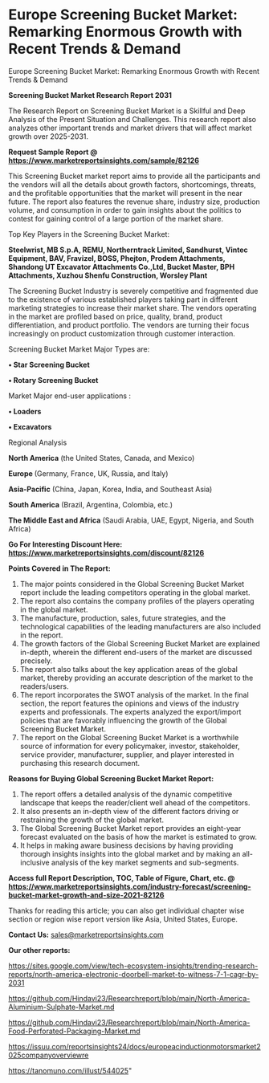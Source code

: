# Europe Screening Bucket Market: Remarking Enormous Growth with Recent Trends & Demand
 Europe Screening Bucket Market: Remarking Enormous Growth with Recent Trends & Demand

<strong>Screening Bucket Market Research Report 2031</strong>

The Research Report on Screening Bucket Market is a Skillful and Deep Analysis of the Present Situation and Challenges. This research report also analyzes other important trends and market drivers that will affect market growth over 2025-2031.

<strong>Request Sample Report @ <a href=https://www.marketreportsinsights.com/sample/82126>https://www.marketreportsinsights.com/sample/82126</a></strong>

This Screening Bucket market report aims to provide all the participants and the vendors will all the details about growth factors, shortcomings, threats, and the profitable opportunities that the market will present in the near future. The report also features the revenue share, industry size, production volume, and consumption in order to gain insights about the politics to contest for gaining control of a large portion of the market share.

Top Key Players in the Screening Bucket Market:

<strong>Steelwrist, MB S.p.A, REMU, Northerntrack Limited, Sandhurst, Vintec Equipment, BAV, Fravizel, BOSS, Phejton, Prodem Attachments, Shandong UT Excavator Attachments Co.,Ltd, Bucket Master, BPH Attachments, Xuzhou Shenfu Construction, Worsley Plant</strong>

The Screening Bucket Industry is severely competitive and fragmented due to the existence of various established players taking part in different marketing strategies to increase their market share. The vendors operating in the market are profiled based on price, quality, brand, product differentiation, and product portfolio. The vendors are turning their focus increasingly on product customization through customer interaction.

Screening Bucket Market Major Types are:

<strong>• Star Screening Bucket

• Rotary Screening Bucket</strong>

Market Major end-user applications :

<strong>• Loaders

• Excavators</strong>

Regional Analysis

</u><strong><b>North America</b></strong> (the United States, Canada, and Mexico)

<strong><b>Europe </b></strong>(Germany, France, UK, Russia, and Italy)

<strong><b>Asia-Pacific</b></strong> (China, Japan, Korea, India, and Southeast Asia)

<strong><b>South America</b></strong> (Brazil, Argentina, Colombia, etc.)

<strong><b>The Middle East and Africa</b></strong> (Saudi Arabia, UAE, Egypt, Nigeria, and South Africa)

<strong>Go For Interesting Discount Here: <a href=https://www.marketreportsinsights.com/discount/82126>https://www.marketreportsinsights.com/discount/82126</a></strong>

<strong>Points Covered in The Report:</strong>
<ol>
  <li>The major points considered in the Global Screening Bucket Market report include the leading competitors operating in the global market.</li>
  <li>The report also contains the company profiles of the players operating in the global market.</li>
  <li>The manufacture, production, sales, future strategies, and the technological capabilities of the leading manufacturers are also included in the report.</li>
  <li>The growth factors of the Global Screening Bucket Market are explained in-depth, wherein the different end-users of the market are discussed precisely.</li>
  <li>The report also talks about the key application areas of the global market, thereby providing an accurate description of the market to the readers/users.</li>
  <li>The report incorporates the SWOT analysis of the market. In the final section, the report features the opinions and views of the industry experts and professionals. The experts analyzed the export/import policies that are favorably influencing the growth of the Global Screening Bucket Market.</li>
  <li>The report on the Global Screening Bucket Market is a worthwhile source of information for every policymaker, investor, stakeholder, service provider, manufacturer, supplier, and player interested in purchasing this research document.</li>
</ol>
<strong>Reasons for Buying Global Screening Bucket Market Report:</strong>

<ol>
  <li>The report offers a detailed analysis of the dynamic competitive landscape that keeps the reader/client well ahead of the competitors.</li>
  <li>It also presents an in-depth view of the different factors driving or restraining the growth of the global market.</li>
  <li>The Global Screening Bucket Market report provides an eight-year forecast evaluated on the basis of how the market is estimated to grow.</li>
  <li>It helps in making aware business decisions by having providing thorough insights insights into the global market and by making an all-inclusive analysis of the key market segments and sub-segments.</li>
</ol>
<strong>Access full Report Description, TOC, Table of Figure, Chart, etc. @ <a href=https://www.marketreportsinsights.com/industry-forecast/screening-bucket-market-growth-and-size-2021-82126>https://www.marketreportsinsights.com/industry-forecast/screening-bucket-market-growth-and-size-2021-82126</a></strong>


Thanks for reading this article; you can also get individual chapter wise section or region wise report version like Asia, United States, Europe.

<strong>Contact Us:</strong>
sales@marketreportsinsights.com

<strong>Our other reports:</strong>

<a href=https://sites.google.com/view/tech-ecosystem-insights/trending-research-reports/north-america-electronic-doorbell-market-to-witness-7-1-cagr-by-2031>https://sites.google.com/view/tech-ecosystem-insights/trending-research-reports/north-america-electronic-doorbell-market-to-witness-7-1-cagr-by-2031</a>

<a href=https://github.com/Hindavi23/Researchreport/blob/main/North-America-Aluminium-Sulphate-Market.md>https://github.com/Hindavi23/Researchreport/blob/main/North-America-Aluminium-Sulphate-Market.md</a>

<a href=https://github.com/Hindavi23/Researchreport/blob/main/North-America-Food-Perforated-Packaging-Market.md>https://github.com/Hindavi23/Researchreport/blob/main/North-America-Food-Perforated-Packaging-Market.md</a>

<a href=https://issuu.com/reportsinsights24/docs/europeacinductionmotorsmarket2025companyoverviewre>https://issuu.com/reportsinsights24/docs/europeacinductionmotorsmarket2025companyoverviewre</a>

<a href=https://tanomuno.com/illust/544025>https://tanomuno.com/illust/544025</a>"
